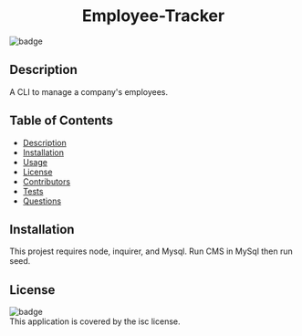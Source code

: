 
<h1 align="center">Employee-Tracker</h1>
  
![badge](https://img.shields.io/badge/license-isc-brightgreen)<br />

## Description
A CLI to manage a company's employees.

## Table of Contents
- [Description](#description)
- [Installation](#installation)
- [Usage](#usage)
- [License](#license)
- [Contributors](#contributors)
- [Tests](#tests)
- [Questions](#questions)

## Installation
This projest requires node, inquirer, and Mysql. Run CMS in MySql then run seed.

## License
![badge](https://img.shields.io/badge/license-isc-brightgreen)
<br />
This application is covered by the isc license. 
